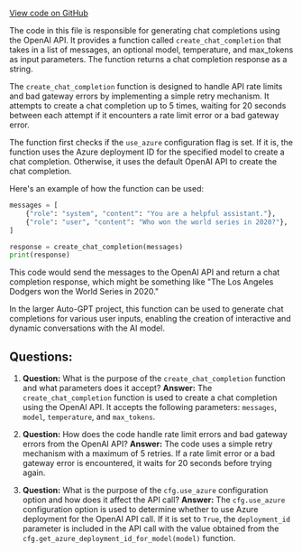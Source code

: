 [View code on GitHub](https://github.com/Significant-Gravitas/Auto-GPT/autogpt/llm_utils.py)

The code in this file is responsible for generating chat completions using the OpenAI API. It provides a function called `create_chat_completion` that takes in a list of messages, an optional model, temperature, and max_tokens as input parameters. The function returns a chat completion response as a string.

The `create_chat_completion` function is designed to handle API rate limits and bad gateway errors by implementing a simple retry mechanism. It attempts to create a chat completion up to 5 times, waiting for 20 seconds between each attempt if it encounters a rate limit error or a bad gateway error.

The function first checks if the `use_azure` configuration flag is set. If it is, the function uses the Azure deployment ID for the specified model to create a chat completion. Otherwise, it uses the default OpenAI API to create the chat completion.

Here's an example of how the function can be used:

```python
messages = [
    {"role": "system", "content": "You are a helpful assistant."},
    {"role": "user", "content": "Who won the world series in 2020?"},
]

response = create_chat_completion(messages)
print(response)
```

This code would send the messages to the OpenAI API and return a chat completion response, which might be something like "The Los Angeles Dodgers won the World Series in 2020."

In the larger Auto-GPT project, this function can be used to generate chat completions for various user inputs, enabling the creation of interactive and dynamic conversations with the AI model.
## Questions: 
 1. **Question:** What is the purpose of the `create_chat_completion` function and what parameters does it accept?
   **Answer:** The `create_chat_completion` function is used to create a chat completion using the OpenAI API. It accepts the following parameters: `messages`, `model`, `temperature`, and `max_tokens`.

2. **Question:** How does the code handle rate limit errors and bad gateway errors from the OpenAI API?
   **Answer:** The code uses a simple retry mechanism with a maximum of 5 retries. If a rate limit error or a bad gateway error is encountered, it waits for 20 seconds before trying again.

3. **Question:** What is the purpose of the `cfg.use_azure` configuration option and how does it affect the API call?
   **Answer:** The `cfg.use_azure` configuration option is used to determine whether to use Azure deployment for the OpenAI API call. If it is set to `True`, the `deployment_id` parameter is included in the API call with the value obtained from the `cfg.get_azure_deployment_id_for_model(model)` function.